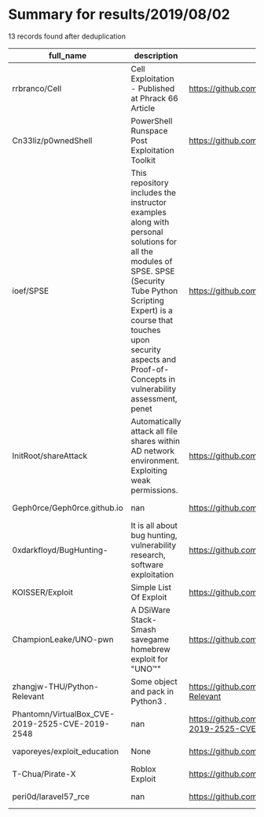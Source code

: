 
# Summary for results/2019/08/02
    
13 records found after deduplication

| full_name | description | html_url | matched_list | matched_count | pushed_at | size | stargazers_count | language | forks_count |
|-------------------------------------------------|------------------------------------------------------------------------------------------------------------------------------------------------------------------------------------------------------------------------------------------------------------------|--------------------------------------------------------------------|----------------|-----------------|---------------------------|--------|--------------------|------------|---------------|
| rrbranco/Cell | Cell Exploitation - Published at Phrack 66 Article | https://github.com/rrbranco/Cell | ['exploit'] | 1 | 2019-08-02 06:01:43+00:00 | 144 | 6 | C | 1 |
| Cn33liz/p0wnedShell | PowerShell Runspace Post Exploitation Toolkit | https://github.com/Cn33liz/p0wnedShell | ['exploit'] | 1 | 2019-08-02 16:24:39+00:00 | 14303 | 1391 | C# | 346 |
| ioef/SPSE | This repository includes the instructor examples along with personal solutions for all the modules of SPSE. SPSE (Security Tube Python Scripting Expert) is a course that touches upon security aspects and Proof-of-Concepts in vulnerability assessment, penet | https://github.com/ioef/SPSE | ['exploit'] | 1 | 2019-08-02 19:19:54+00:00 | 10582 | 14 | Python | 5 |
| InitRoot/shareAttack | Automatically attack all file shares within AD network environment. Exploiting weak permissions. | https://github.com/InitRoot/shareAttack | ['exploit'] | 1 | 2019-08-02 12:24:19+00:00 | 49 | 18 | Python | 7 |
| Geph0rce/Geph0rce.github.io | nan | https://github.com/Geph0rce/Geph0rce.github.io | ['rce'] | 1 | 2019-08-02 12:18:33+00:00 | 1328 | 0 | HTML | 0 |
| 0xdarkfloyd/BugHunting- | It is all about bug hunting, vulnerability research, software exploitation | https://github.com/0xdarkfloyd/BugHunting- | ['exploit'] | 1 | 2019-08-02 16:53:16+00:00 | 4 | 2 | | 0 |
| KOISSER/Exploit | Simple List Of Exploit | https://github.com/KOISSER/Exploit | ['exploit'] | 1 | 2019-08-02 04:02:45+00:00 | 7 | 0 | C | 0 |
| ChampionLeake/UNO-pwn | A DSiWare Stack-Smash savegame homebrew exploit for "UNO™️" | https://github.com/ChampionLeake/UNO-pwn | ['exploit'] | 1 | 2019-08-02 18:10:22+00:00 | 134 | 6 | Python | 0 |
| zhangjw-THU/Python-Relevant | Some object and pack in Python3 . | https://github.com/zhangjw-THU/Python-Relevant | ['shellcode'] | 1 | 2019-08-02 09:43:20+00:00 | 54 | 1 | nan | 0 |
| Phantomn/VirtualBox_CVE-2019-2525-CVE-2019-2548 | nan | https://github.com/Phantomn/VirtualBox_CVE-2019-2525-CVE-2019-2548 | ['cve-2'] | 1 | 2019-08-02 07:08:04+00:00 | 49 | 0 | Python | 1 |
| vaporeyes/exploit_education | None | https://github.com/vaporeyes/exploit_education | ['exploit'] | 1 | 2019-08-02 11:12:57+00:00 | 2 | 0 | | 0 |
| T-Chua/Pirate-X | Roblox Exploit | https://github.com/T-Chua/Pirate-X | ['exploit'] | 1 | 2019-08-02 03:22:47+00:00 | 0 | 0 | | 0 |
| peri0d/laravel57_rce | nan | https://github.com/peri0d/laravel57_rce | ['rce'] | 1 | 2019-08-02 05:46:56+00:00 | 199 | 2 | PHP | 0 |
